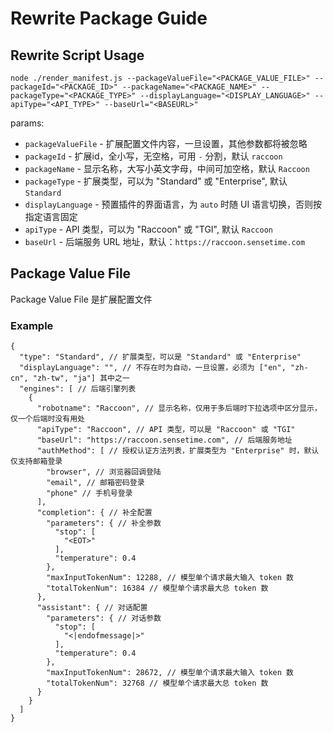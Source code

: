 # Rewrite Package Guide

## Rewrite Script Usage

```shell
node ./render_manifest.js --packageValueFile="<PACKAGE_VALUE_FILE>" --packageId="<PACKAGE_ID>" --packageName="<PACKAGE_NAME>" --packageType="<PACKAGE_TYPE>" --displayLanguage="<DISPLAY_LANGUAGE>" --apiType="<API_TYPE>" --baseUrl="<BASEURL>"
```

params:

* `packageValueFile` - 扩展配置文件内容，一旦设置，其他参数都将被忽略
* `packageId` - 扩展id，全小写，无空格，可用 `-` 分割，默认 `raccoon`
* `packageName` - 显示名称，大写小英文字母，中间可加空格，默认 `Raccoon`
* `packageType` - 扩展类型，可以为 "Standard" 或 "Enterprise", 默认 `Standard`
* `displayLanguage` - 预置插件的界面语言，为 `auto` 时随 UI 语言切换，否则按指定语言固定
* `apiType` - API 类型，可以为 "Raccoon" 或 "TGI", 默认 `Raccoon`
* `baseUrl` - 后端服务 URL 地址，默认：`https://raccoon.sensetime.com`

## Package Value File

Package Value File 是扩展配置文件

### Example

```jsonc
{
  "type": "Standard", // 扩展类型，可以是 "Standard" 或 "Enterprise"
  "displayLanguage": "", // 不存在时为自动，一旦设置，必须为 ["en", "zh-cn", "zh-tw", "ja"] 其中之一
  "engines": [ // 后端引擎列表
    {
      "robotname": "Raccoon", // 显示名称，仅用于多后端时下拉选项中区分显示，仅一个后端时没有用处
      "apiType": "Raccoon", // API 类型，可以是 "Raccoon" 或 "TGI"
      "baseUrl": "https://raccoon.sensetime.com", // 后端服务地址
      "authMethod": [ // 授权认证方法列表，扩展类型为 "Enterprise" 时，默认仅支持邮箱登录
        "browser", // 浏览器回调登陆
        "email", // 邮箱密码登录
        "phone" // 手机号登录
      ],
      "completion": { // 补全配置
        "parameters": { // 补全参数
          "stop": [
            "<EOT>"
          ],
          "temperature": 0.4
        },
        "maxInputTokenNum": 12288, // 模型单个请求最大输入 token 数
        "totalTokenNum": 16384 // 模型单个请求最大总 token 数
      },
      "assistant": { // 对话配置
        "parameters": { // 对话参数
          "stop": [
            "<|endofmessage|>"
          ],
          "temperature": 0.4
        },
        "maxInputTokenNum": 28672, // 模型单个请求最大输入 token 数
        "totalTokenNum": 32768 // 模型单个请求最大总 token 数
      }
    }
  ]
}
```
